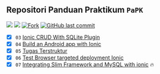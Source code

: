 ## Repositori Panduan Praktikum `PaPK`

<p align="left">
<a href="#"><img src="https://komarev.com/ghpvc/?username=IF4008&color=blueviolet"></a>
<a href="#"><img src="https://img.shields.io/github/repo-size/IF4008/panduan-praktikum?style=flat-square"></a>
<a href="#"><img src="https://img.shields.io/github/forks/IF4008/panduan-praktikum?label=fork&style=social"alt="Fork"></a>
<a href="#"><img alt="GitHub last commit" src="https://img.shields.io/github/last-commit/IF4008/PAPK-T5E"></a>
</p>

- [X] `03` [Ionic CRUD With SQLite Plugin](https://github.com/IF4008/panduan-praktikum/blob/main/03_Ionic%20CRUD%20With%20SQLite%20Plugin.md)
- [X] `04` [Build an Android app with Ionic](https://bit.ly/3G1O9KV)
- [x] `05` [Tugas Terstruktur](https://github.com/IF4008/panduan-praktikum/blob/main/05_Tugas%20Terstruktur.md)
- [x] `06` [Test Browser targeted deployment Ionic](https://bit.ly/3bSPoyt)
- [x] `07` [Integrating Slim Framework and MySQL with ionic](#) 🔥
<!-- markdownlint-enable -->
<!-- prettier-ignore-end -->
